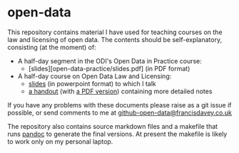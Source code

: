 open-data
=========

This repository contains material I have used for teaching courses on the law and licensing of open data. The contents should be self-explanatory, consisting (at the moment) of:

* A half-day segment in the ODI's Open Data in Practice course:
  * [slides][open-data-practice/slides.pdf] (in PDF format)
* A half-day course on Open Data Law and Licensing:
  * [slides](slides.ppt) (in powerpoint format) to which I talk
  * [a handout](handout.html) (with [a PDF version](handout.pdf)) containing more detailed notes

If you have any problems with these documents please raise as a git issue if possible, or send comments to me at <github-open-data@francisdavey.co.uk>

The repository also contains source markdown files and a makefile that runs [pandoc](http://johnmacfarlane.net/pandoc/) to generate the final versions. At present the makefile is likely to work only on my personal laptop.